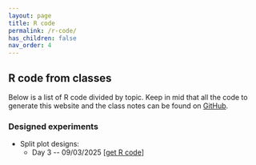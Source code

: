 ```yaml
---
layout: page
title: R code
permalink: /r-code/
has_children: false
nav_order: 4
---
```


## R code from classes 

Below is a list of R code divided by topic. 
Keep in mid that all the code to generate this website and the class notes can be found on [GitHub](https://github.com/stat870/fall2025). 

### Designed experiments 

- Split plot designs: 
  - Day 3 -- 09/03/2025 [[get R code](../scripts/09032025_splitplot_inclass.Rmd)] 

